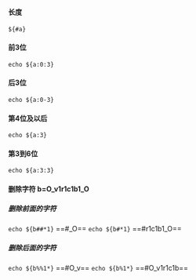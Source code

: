 ###
#### 长度
`${#a}`
#### 前3位
`echo ${a:0:3}`
#### 后3位
`echo ${a:0-3}`
#### 第4位及以后
`echo ${a:3}`
#### 第3到6位
`echo ${a:3:3}`
#### 删除字符 **b=O_v1r1c1b1_O**
##### 删除前面的字符
`echo ${b##*1}` ==#_O==
`echo ${b#*1}`  ==#r1c1b1_O==
##### 删除后面的字符
`echo ${b%%1*}` ==#O_v==
`echo ${b%1*}`  ==#O_v1r1c1b==